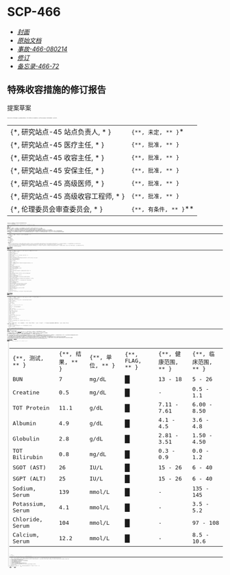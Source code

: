 # SCP-466
                        



- [*封面* ](javascript:;)
- [*原始文档* ](javascript:;)
- [*事故-466-080214* ](javascript:;)
- [*修订* ](javascript:;)
- [*备忘录-466-72* ](javascript:;)





## **<tt>&#29305;&#27530;&#25910;&#23481;&#25514;&#26045;&#30340;&#20462;&#35746;&#25253;&#21578;</tt>** 







<tt>&#25552;&#26696;&#33609;&#26696;</tt>



<div style='clear:both; height: 0px; font-size: 1px' />
该报告/提案之目的为审查关于所讨论的实体的原始规程，以及决定是否需要更多适宜的收容解决方案。 也附带关于审查需求的有关事件，取代原案的规程修订版本，以及任何其他协议内支持相关修改的文档。 这些修订的颁布和实施需要以下人员/委员会的电子签名：

<table class='wiki-content-table'>
 <tr>
  <td colspan='1' rowspan='1'>{*, &#30740;&#31350;&#31449;&#28857;-45 &#31449;&#28857;&#36127;&#36131;&#20154;, * }</td>
  <td colspan='1' rowspan='1'><tt>{**, &#26410;&#23450;, ** }</tt>*</td>
 </tr>
 <tr>
  <td colspan='1' rowspan='1'>{*, &#30740;&#31350;&#31449;&#28857;-45 &#21307;&#30103;&#20027;&#20219;, * }</td>
  <td colspan='1'
      rowspan='1'>
   <tt>{**, &#25209;&#20934;, ** }</tt>
  </td>
 </tr>
 <tr>
  <td colspan='1' rowspan='1'>{*, &#30740;&#31350;&#31449;&#28857;-45 &#25910;&#23481;&#20027;&#20219;, * }</td>
  <td colspan='1'
      rowspan='1'>
   <tt>{**, &#25209;&#20934;, ** }</tt>
  </td>
 </tr>
 <tr>
  <td colspan='1' rowspan='1'>{*, &#30740;&#31350;&#31449;&#28857;-45 &#23433;&#20445;&#20027;&#20219;, * }</td>
  <td colspan='1'
      rowspan='1'>
   <tt>{**, &#25209;&#20934;, ** }</tt>
  </td>
 </tr>
 <tr>
  <td colspan='1' rowspan='1'>{*, &#30740;&#31350;&#31449;&#28857;-45 &#39640;&#32423;&#21307;&#24072;, * }</td>
  <td colspan='1'
      rowspan='1'>
   <tt>{**, &#25209;&#20934;, ** }</tt>
  </td>
 </tr>
 <tr>
  <td colspan='1' rowspan='1'>{*, &#30740;&#31350;&#31449;&#28857;-45 &#39640;&#32423;&#25910;&#23481;&#24037;&#31243;&#24072;, * }</td>
  <td colspan='1'
      rowspan='1'>
   <tt>{**, &#25209;&#20934;, ** }</tt>
  </td>
 </tr>
 <tr>
  <td colspan='1' rowspan='1'>{*, &#20262;&#29702;&#22996;&#21592;&#20250;&#23457;&#26597;&#22996;&#21592;&#20250;, * }</td>
  <td colspan='1' rowspan='1'><tt>{**, &#26377;&#26465;&#20214;, ** }</tt>**</td>
 </tr>
</table>
**等待进一步的SCP-466威胁等级数据。 由于时间上的限制，修订后的特殊收容措施可能会同时实施。* 

***参见备忘录-466-72以了解更多详细信息* 




> NOTE: 以下文档不再适用且将因此从主数据库中失效。它将被存档并仅因引用目的而记载。 可以在此文档编辑一些细节以作为协议规程。
> 


---

**项目编号：**  SCP-466

**项目分类：**  Euclid

**特殊收容措施：**  SCP-466被锁闭在一个5m*5m*5m的房间中。SCP-466每天应通过钢制房门上的一个单向入口喂食重量小于0.1kg的低铁餐。房门的钥匙只有3级或以上工作人员才可接触。

**描述：**  SCP-466究竟是一种感染了一名人类宿主的病原体还是该人类宿主本身尚不明确。现在的理论认为是前者。为了表达清晰，宿主个体将被称作SCP-466-2，而可能的传染物将被称作SCP-466-1。

SCP-466-2是一名[被编辑]，SCP-466-2表现出异常的血管肥大，尤其是在皮肤处。这包括了大量不符合正常人体解剖学的动脉和静脉。持续增加的血管重量正在逐渐取代和侵蚀SCP-466-2的肌肉和器官。SCP-466-2估计大约有█升血液。

多余的血管有时会在皮肤下重新排列，伴随着极端的痛苦。如果宿主或者假设的病原体受到威胁，这些多余的血管会撕破皮肤并伸展至最多█米长。这些防御血管会束缚威胁来源直到威胁被消除。防御血管如果被切断，会像预期的一样发生大出血，并被SCP-466-2体内更深处的更多血管取代。

重新排列的现象证明，SCP-466-1表现出对体内移动血管具有一定的控制能力。当SCP-466-2进食的时候这种控制能力会被利用到: 如果SCP-466-2不吃完整份配餐，SCP-466-1会利用移动血管的集合力量来强迫SCP-466-2进食。这对于SCP-466-1是有利的；营养似乎会被优先用于移动血管的增殖。




> ### 事故报告表
> 
> 
---
> 
> **事故日期:**  2014-08-12
**事故时间:**  13:25
**Site/地点:**  研究Site-45 安保医疗单元
**唯一识别码 (自动填写):**  <tt>466-080214</tt>
> 
> **平民参与 (Y/N):**  N
> 
> - **目击者数量：**  0
- **伤亡：**  0
- **记忆清除使用:**  N/A
> 
> **人员涉及 (Y/N):**  Y
> 
> - **涉及人员数量:**  6
- **伤亡:**  2人轻伤, 1人重伤, 3人死亡
> 
> **SCP涉及 (Y/N):**  Y
> 
> - **编号:**  SCP-466
- **收容失效 (Y/N):**  N
> 
> **细节:**  SCP-466 及患者开始于四肢表现出异常行为，但头部除外，因股骨头坏死症状而在48小时内表现痛苦。之后，观察到SCP-466进入到急性心脏骤停状态。快速响应医疗团队被授予3级权限，以帮助在以标准协议观察外在生化危害的同时对患者进行复苏。 SCP-466及患者在连续30分钟的急救后死亡。SCP-466及患者被留在收容隔间内，并在48小时的观测中没有任何活动。
> 
> 再度授予3级权限以对死者进行尸检。打开胸腔时，医务人员观测到所有动脉和静脉已经从外部肢体收回,聚拢在心脏周围。虽然身体的衰败变化符合预期，但心血管系统并无衰败迹象。 尸检期间，SCP-466及患者再度开始活动，并杀死了两名医务人员，Girard医生和Sharma医生。
> 
> 观察到SCP-466从死者身上摘除循环系统用于自身，同时试图以一支医疗骨锯分离病人的头部。 患者的头部被看作是[删除]，这促使Briggs博士尝试从SCP-466处抢救患者。之后Briggs被杀害;然而，这及时分散其注意力以使得安保团队能够在斩首前抵达现场。 SCP-466最终被收容，患者被保护。三名医疗及安保人员轻伤，两起骨折和三起撕裂伤。一个安保官员因被刺破心肺必须进行手术治疗。
> 
> **活动项目：** 审查与SCP-466有关之规程。当前规程可能不适用。
> 


<a shape='rect' class='collapsible-block-link' href='javascript:;'>&#35775;&#35848;-466-12&#160;[&#38656;&#35201;3&#32423;&#26435;&#38480;]</a>

<a shape='rect' class='collapsible-block-link' href='javascript:;'>[&#26435;&#38480;&#35768;&#21487;]</a>


> #### 事故后访谈<sub>INT-466-12</sub>
> 
> 
---
> 
> **访谈日期：**  08/04/2014
**访谈时间：**  06:48
**Site/位置:**  Research Site-45
**采访人:**  内部调查员 Rubén Foster
**受访者:**  医学主任Andrea Itzkowitz博士
> 
> **Foster特工：**  好嘞… 我们现在在录音。 坐下吧博士。
> 
> **Itzkowitz博士：**  这会花多久？
> 
> **Foster特工：**  看情况。这种事你是第一次吗？
> 
> **Itzkowitz博士：**  不，有过几次。
> 
> **Foster特工：**  好吧咱开始吧。 (*翻动纸张* ) 你是……按照记录文件来看……授权予以验尸的人， 对不？
> 
> **Itzkowitz博士：**  是我。
> 
> **Foster特工：**  你可以详细叙述么，博士……要记录的。
> 
> **Itzkowitz博士：**  是的。好，我们确认它死亡了并且我们按照收容过期异常实体的协议等待了两天。 我命令予以验尸以供确认，在尸体进一步腐败以前。
> 
> **Foster特工：**  你们在动手前扫描过尸体或者做过X光么？
> 
> **Itzkowitz博士：**  我们做过。我说过我们按照手册执行。
> 
> **Foster特工：**  你认为这些足够吗？
> 
> **Itzkowitz博士：**  …
> 
> **Foster特工：**  博士？你能请回答一下吗？
> 
> **Itzkowitz博士：**  ……我没发现有进一步处理的需求。 我们需要处理在焚尸处理最后期限前验尸时间有限的问题。所以，没有。
> 
> **Foster特工：**  (*笔记* )之后发生了什么？
> 
> **Itzkowitz博士：**  它复活了……
> 
> **Foster特工：**  你在场吗？
> 
> **Itzkowitz博士：**  我在观察室里。我就是那个所谓安保的。
> 
> **Foster特工：**  这是安保人员没有待命的原因吗？
> 
> **Itzkowitz博士：**  我告诉过Sharma博士处理那件事。显然他没有。
> 
> **Foster特工：**  没错，现在Sharma博士死了。
> 
> **Itzkowitz博士：**  没错。
> 
> **Foster特工：**  (*笔记* )告诉我在此期间有关Briggs医生的事。 在安保措施建立起来时他是唯一在房间里的人，对吗？
> 
> **Itzkowitz博士：**  是的。
> 
> **Foster特工：**  …接着说.
> 
> **Itzkowitz博士：**  抱歉。 我想他正试图拯救患者。尸体的状况相当差，并且在那个东西反击的时候搞的支离破碎。
> 
> **Foster特工：**  患者也还活着吗？
> 
> **Itzkowitz博士：**  对。虽然现在只剩下一个头了，连在那个东西上。
> 
> **Foster特工：**  所以是什么促使医生试图施救呢？
> 
> **Itzkowitz博士：**  我十分肯定他们之间有交换话语，因为肺部仍然连接在上面。隔着玻璃我无法分辨谈话内容。
> 
> **Foster特工：**  对于那里说了什么有想法吗？
> 
> **Dr. Itzkowitz:**  没有。但显然这足以说服Briggs医生以自己生命冒险去阻止那个东西那个东西把患者锯离自己的……身体，我猜的。
> 
> **Foster特工：**  我明白。 (*笔记* ) 之后发生了什么？
> 
> **Itzkowitz博士:**  Briggs与它挣扎了几秒钟。之后它……嗯……我真的不是很确定你怎么称呼它。我猜是扎根进他身体里？
> 
> **Foster特工：**  这时候安保人员介入了吗？
> 
> **Itzkowitz博士:**  对，在玻璃被打出来以后我就跑了。
> 
> **Foster特工：**  实体和患者现在在哪里？
> 
> **Itzkowitz博士:**  通过大剂量镇静剂收容，直到我们弄清接下来该怎么做。不过，头部仍然清醒。
> 
> **Foster特工：**  这就……更有趣了。 (*笔记* ) 还有什么其他的吗？ 其他细节你想要记录的？
> 
> **Itzkowitz博士:**  Briggs是个好人。他的死我很遗憾。我也将确保他的死亡没有白费。
> 
> **Foster特工：**  感情记下了。谢谢你，博士。
> 
> **Itzkowitz博士:** 所以现在如何了？
> 
> **Foster特工：**  我把这个案例归档报告给我的上级。如果有什么跟进，我会通知你。
> 
> **Itzkowitz博士：**  很好。我们结束了吗？
> 
> **Foster特工:**  没错。
> 
> (*Itzkowitz博士离开房间并关上房门。* )
> 
> **Foster特工:**  根据记录，我不相信有疏忽涉及其中……很不幸地，规程过时了。我去看看关于患者的访谈，如果可能的话。
> 
> (*按下* )
> 





<a shape='rect' class='collapsible-block-link' href='javascript:;'>&#35775;&#35848;-466-14&#160;[&#38656;&#35201;3&#32423;&#26435;&#38480;]</a>

<a shape='rect' class='collapsible-block-link' href='javascript:;'>[&#26435;&#38480;&#35768;&#21487;]</a>


> #### 事故后访谈录<sub>INT-466-14</sub>
> 
> 
---
> 
> **访谈日期：**  2014-04-08
**访谈时间：**  14:48
**Site/位置:**  Research Site-45
**采访人:**  内部调查员 Rubén Foster
**受访人:** 与SCP-466有关的患者，原先所知的SCP-466-2
> 
> **Foster特工:**  好吧……我已经开始录音了。请打开隔间。
> 
> **安保卫兵：**  在里面小心，长官，我护送你进去。
> 
> **Foster特工：**  很好, 比—— (*啊哈* ) 呃……病人，确实是，只剩下一个头。其余部分似乎被注射了镇静剂。没有很多活动。
> 
> **安保卫兵：**  靠，它他妈的起来了
> 
> **Foster特工：**  请安静。嗯……打扰一下？
> 
> (*患者看着Foster特工* )
> 
> **Foster特工：**  你能听到我吗？
> 
> **患者：**  …
> 
> **Foster特工：**  对哦……没有肺。眨眼一次表示是，两次表示不，可以吗？
> 
> **患者：**  (*眨眼* )
> 
> **Foster特工：**  好。 嗯……你的名字是[被编辑]今年██岁对吗?
> 
> **患者：**  (*眨眼* )
> 
> **安保卫兵：**  (*无法翻译的评论* )
> 
> **Foster特工：**  你被……那东西控制吗？ (*Foster特工指着瘫在地板上的SCP-466* )
> 
> **患者：**  (*眨眼, 眨眼* )
> 
> **Foster特工：**  你知道为什么他想和你分离吗？
> 
> **Foster特工：**  (*很长的停顿后眨了一下眼* )
> 
> **Foster特工：** 你想要分离开吗？
> 
> **Foster特工：**  (*快速眨眼* )
> 
> (*安保人员举起武器对着患者* )
> 
> **Foster特工:**  行了行了，冷静点。手离开扳机。没有人受伤。
> 
> **患者：**  (*因受到惊吓而表情变化* )
> 
> **Foster特工：**  我可以认为不应该分离吗？
> 
> **患者：**  (*眨眼, 眨眼* )
> 
> **Foster特工：**  这个心脏，你觉得它是恶魔吗，大概？
> 
> **患者：**  (*眨眼* )
> 
> **Foster特工:**  但是它仍然连接着你的的时候，它并不能……具体来说不能什么？
**患者：**  (*患者以口型表示“变成”* )
> 
> **安保卫兵：**  辩证？<sup class='footnoteref'>
 <a shape='rect' class='footnoteref' id='footnoteref-1' href='javascript:;' onclick='WIKIDOT.page.utils.scrollToReference(&apos;footnote-1&apos;)'>1</a>
</sup>
> 
> **Foster特工：**  不，是说“变成”。变成什么？
> 
> **患者：**  (*表情变得惊慌失措* )
> 
> **Foster特工：**  哇哦，嘿这个。我刚说什么了？
> 
> **安保卫兵：**  干！那个开始活动了！
> 
> (*SCP-466开始自己站起，在地板上拖着患者的头部，蹒跚地向两人移过来* )
> 
> **安保卫兵：**  走这边出去！ (*枪声* ) 快走！

**Foster特工：**  停止射击，离开隔间！
> 
> (*警报被触发，两人离开并锁上了隔间门。* )
> 
> **医疗技术人员：**  快，在它醒来之前让它回到4级全麻状态。 (*跑步声* ) 干，我们不能继续这样增加剂量，它在产生抗药性。
> 
> **Foster特工:**  (*喘息* ) 访谈结束.
> 
> (*按键* )
> 







> 笔记: 以下文档已被授权应用。额外的细节和/或规程可能在终稿之前完成。
> 


---

**项目编号：**  SCP-466

**项目分类：**  Euclid (*等待正式审查后可能的重分类* )

**特殊收容措施：**  SCP-466被密封在73号收容隔间，位于<a shape='rect' class='newpage' href='/secure-facility-dossier-research-site-45'>Research Site-45</a>的E块。为关押SCP-466，E块整体与主装置保持分离。73号收容隔间具有一个30厘米厚的丙烯酸材质观察窗，并且从外部焊死。

SCP-466的主收容部件，或者说它的“头”，与它连接在各自脑干上的主心脏，一起锁在一个穿孔的 不锈钢匣中。<sup class='footnoteref'>
 <a shape='rect' class='footnoteref' id='footnoteref-2' href='javascript:;' onclick='WIKIDOT.page.utils.scrollToReference(&apos;footnote-2&apos;)'>2</a>
</sup> “头”被视为收容的一个重要组成部分。必须尽力确保SCP-466不将其置于危险下，并保持两者连接。

每10小时喷洒到收容隔间中4升富营养的水溶液。 该营养溶液将由医务人员调配和管理。收容隔间中应全时保持富氧的大气(25% O<sub>2</sub>)。 在收容失效时，通过燃气火焰武器镇压SCP-466.

**描述：**  SCP-466是一组无定形的活动的四个人类心血管系统。SCP-466的主心脏仍然连接到其原来的脑干因此仍然保留了其“头部”。其他3个心脏在一次截获后的事故中被吸收并且没有表现出除了额外扩展以外的其他目的。所有4个心脏体积共增加了275%，并且观察到其同步的心跳达到了130下/分钟。 SCP-466被认为是有知觉的，因其在刺激和疼痛时会响应以适当的行为。

SCP-466的动脉和静脉能够移动，作为他们的平滑肌组织 (内膜和外膜之间的组织)已经发展得像骨骼肌。 每个附肢的尖端也嵌有钙化的，锐利的倒钩。 SCP-466被观察到灵巧和非常敏捷，并且可以保持在垂直平面或天花板上很长时间。

SCP-466有能力产生红细胞、白细胞和血小板。未知其造血干细胞位于何处，并未发现骨髓。 SCP-466 不能生成血管并且依靠从其他人体上挪用血管来增加自身质量。不过，SCP-466自愈的速度越来越快。SCP-466可以摄取氧而没有用到肺脏。理论认为它可以从周围的空气中提取。此说法也适用于吸收营养。

主心脏仍然与原本的大脑保持连接，虽然它多次试图在物理上与其本体分离，包括在硬物上撞击或者尝试拉扯它。此行为尚未被完全理解，但理论认为SCP-466与"头"的分离将触发其进化历程的下一个步骤。 自从SCP-466被放置于多孔锁匣中，就一直处于焦虑不安的状态。观察到小量的水从锁匣的孔中流出，虽然这只是因为冷凝，并且被忽略掉。

Due phenotypical similarities to <a shape='rect' class='newpage' href='/scp-1429'>SCP-1429-005</a>, genetic material was compared between the two specimens and found to have multiple orthologous sequences, possibly indicating common ancestry.


<a shape='rect' class='collapsible-block-link' href='javascript:;'>SCP-466&#34880;&#26679;&#26816;&#27979;&#20998;&#26512;&#32467;&#26524;</a>

<a shape='rect' class='collapsible-block-link' href='javascript:;'>[&#26435;&#38480;&#36890;&#36807;]</a>


> <tt>&#24739;&#32773;: SCP-466</tt>
<tt>&#29289;&#31181;: &#20154;&#31867; (&#21487;&#30456;&#27604;)</tt>
<tt>&#26085;&#26399;: 2014-08-08 12:01</tt>
<tt>&#26679;&#26412;ID: 466-Kappa-90</tt>
> 
> 
> <table class='wiki-content-table'>
 <tr>
  <td colspan='1'
      rowspan='1'>
   <tt>{**, &#27979;&#35797;, ** }</tt>
  </td>
  <td colspan='1'
      rowspan='1'>
   <tt>{**, &#32467;&#26524;, ** }</tt>
  </td>
  <td colspan='1'
      rowspan='1'>
   <tt>{**, &#21333;&#20301;, ** }</tt>
  </td>
  <td colspan='1'
      rowspan='1'>
   <tt>{**, FLAG, ** }</tt>
  </td>
  <td colspan='1'
      rowspan='1'>
   <tt>{**, &#20581;&#24247;&#33539;&#22260;, ** }</tt>
  </td>
  <td colspan='1'
      rowspan='1'>
   <tt>{**, &#20020;&#24202;&#33539;&#22260;, ** }</tt>
  </td>
 </tr>
 <tr>
  <td colspan='1'
      rowspan='1'>
   <tt>BUN</tt>
  </td>
  <td colspan='1'
      rowspan='1'>
   <tt>7</tt>
  </td>
  <td colspan='1'
      rowspan='1'>
   <tt>mg/dL</tt>
  </td>
  <td colspan='1' rowspan='1'>&#9608;</td>
  <td colspan='1'
      rowspan='1'>
   <tt>13 - 18</tt>
  </td>
  <td colspan='1'
      rowspan='1'>
   <tt>5 - 26</tt>
  </td>
 </tr>
 <tr>
  <td colspan='1'
      rowspan='1'>
   <tt>Creatine</tt>
  </td>
  <td colspan='1'
      rowspan='1'>
   <tt>0.5</tt>
  </td>
  <td colspan='1'
      rowspan='1'>
   <tt>mg/dL</tt>
  </td>
  <td colspan='1' rowspan='1'>&#9608;</td>
  <td colspan='1'
      rowspan='1'>
   <tt>-</tt>
  </td>
  <td colspan='1'
      rowspan='1'>
   <tt>0.5 - 1.1</tt>
  </td>
 </tr>
 <tr>
  <td colspan='1'
      rowspan='1'>
   <tt>TOT Protein</tt>
  </td>
  <td colspan='1'
      rowspan='1'>
   <tt>11.1</tt>
  </td>
  <td colspan='1'
      rowspan='1'>
   <tt>g/dL</tt>
  </td>
  <td colspan='1' rowspan='1'>&#9608;</td>
  <td colspan='1'
      rowspan='1'>
   <tt>7.11 - 7.61</tt>
  </td>
  <td colspan='1'
      rowspan='1'>
   <tt>6.00 - 8.50</tt>
  </td>
 </tr>
 <tr>
  <td colspan='1'
      rowspan='1'>
   <tt>Albumin</tt>
  </td>
  <td colspan='1'
      rowspan='1'>
   <tt>4.9</tt>
  </td>
  <td colspan='1'
      rowspan='1'>
   <tt>g/dL</tt>
  </td>
  <td colspan='1' rowspan='1'>&#9608;</td>
  <td colspan='1'
      rowspan='1'>
   <tt>4.1 - 4.5</tt>
  </td>
  <td colspan='1'
      rowspan='1'>
   <tt>3.6 - 4.8</tt>
  </td>
 </tr>
 <tr>
  <td colspan='1'
      rowspan='1'>
   <tt>Globulin</tt>
  </td>
  <td colspan='1'
      rowspan='1'>
   <tt>2.8</tt>
  </td>
  <td colspan='1'
      rowspan='1'>
   <tt>g/dL</tt>
  </td>
  <td colspan='1' rowspan='1'>&#9608;</td>
  <td colspan='1'
      rowspan='1'>
   <tt>2.81 - 3.51</tt>
  </td>
  <td colspan='1'
      rowspan='1'>
   <tt>1.50 - 4.50</tt>
  </td>
 </tr>
 <tr>
  <td colspan='1'
      rowspan='1'>
   <tt>TOT Bilirubin</tt>
  </td>
  <td colspan='1'
      rowspan='1'>
   <tt>0.8</tt>
  </td>
  <td colspan='1'
      rowspan='1'>
   <tt>mg/dL</tt>
  </td>
  <td colspan='1' rowspan='1'>&#9608;</td>
  <td colspan='1'
      rowspan='1'>
   <tt>0.3 - 0.9</tt>
  </td>
  <td colspan='1'
      rowspan='1'>
   <tt>0.0 - 1.2</tt>
  </td>
 </tr>
 <tr>
  <td colspan='1'
      rowspan='1'>
   <tt>SGOT (AST)</tt>
  </td>
  <td colspan='1'
      rowspan='1'>
   <tt>26</tt>
  </td>
  <td colspan='1'
      rowspan='1'>
   <tt>IU/L</tt>
  </td>
  <td colspan='1' rowspan='1'>&#9608;</td>
  <td colspan='1'
      rowspan='1'>
   <tt>15 - 26</tt>
  </td>
  <td colspan='1'
      rowspan='1'>
   <tt>6 - 40</tt>
  </td>
 </tr>
 <tr>
  <td colspan='1'
      rowspan='1'>
   <tt>SGPT (ALT)</tt>
  </td>
  <td colspan='1'
      rowspan='1'>
   <tt>25</tt>
  </td>
  <td colspan='1'
      rowspan='1'>
   <tt>IU/L</tt>
  </td>
  <td colspan='1' rowspan='1'>&#9608;</td>
  <td colspan='1'
      rowspan='1'>
   <tt>15 - 26</tt>
  </td>
  <td colspan='1'
      rowspan='1'>
   <tt>6 - 40</tt>
  </td>
 </tr>
 <tr>
  <td colspan='1'
      rowspan='1'>
   <tt>Sodium, Serum</tt>
  </td>
  <td colspan='1'
      rowspan='1'>
   <tt>139</tt>
  </td>
  <td colspan='1'
      rowspan='1'>
   <tt>mmol/L</tt>
  </td>
  <td colspan='1' rowspan='1'>&#9608;</td>
  <td colspan='1'
      rowspan='1'>
   <tt>-</tt>
  </td>
  <td colspan='1'
      rowspan='1'>
   <tt>135 - 145</tt>
  </td>
 </tr>
 <tr>
  <td colspan='1'
      rowspan='1'>
   <tt>Potassium, Serum</tt>
  </td>
  <td colspan='1'
      rowspan='1'>
   <tt>4.1</tt>
  </td>
  <td colspan='1'
      rowspan='1'>
   <tt>mmol/L</tt>
  </td>
  <td colspan='1' rowspan='1'>&#9608;</td>
  <td colspan='1'
      rowspan='1'>
   <tt>-</tt>
  </td>
  <td colspan='1'
      rowspan='1'>
   <tt>3.5 - 5.2</tt>
  </td>
 </tr>
 <tr>
  <td colspan='1'
      rowspan='1'>
   <tt>Chloride, Serum</tt>
  </td>
  <td colspan='1'
      rowspan='1'>
   <tt>104</tt>
  </td>
  <td colspan='1'
      rowspan='1'>
   <tt>mmol/L</tt>
  </td>
  <td colspan='1' rowspan='1'>&#9608;</td>
  <td colspan='1'
      rowspan='1'>
   <tt>-</tt>
  </td>
  <td colspan='1'
      rowspan='1'>
   <tt>97 - 108</tt>
  </td>
 </tr>
 <tr>
  <td colspan='1'
      rowspan='1'>
   <tt>Calcium, Serum</tt>
  </td>
  <td colspan='1'
      rowspan='1'>
   <tt>12.2</tt>
  </td>
  <td colspan='1'
      rowspan='1'>
   <tt>mmol/L</tt>
  </td>
  <td colspan='1' rowspan='1'>&#9608;</td>
  <td colspan='1'
      rowspan='1'>
   <tt>-</tt>
  </td>
  <td colspan='1'
      rowspan='1'>
   <tt>8.5 - 10.6</tt>
  </td>
 </tr>
</table>> 
> 







> #### 备忘录<sub>M-466-72</sub>
> 
> 发送时间: 08/12/2014 21:36
致: Frederick Carlyle博士, Research Site-45研究总监
由: 伦理委员会审查秘书
> 
> 
---
> 
> 根据有关SCP-466的情况，目前的收容协议已经不再适用于当前的条件，从而使审查和发展可用规程和收容协议成为必须，故已提出以下草案。然而，SCP-466与患者的关系确实涉及伦理委员会的职权，例如处理对于患者和实体两者的幸福及福祉该做什么的问题。
> 
> 非常不幸，没有理想的分离两者的解决方案，并且也没有一个既能改善或保持患者的生活质量，又避免大量工作人员额外风险的可持续的解决办法。 下达此决定并不容易，并且也不是第一次或最后一次进行此类裁定。 鉴于此，慎重考虑后，本委员会将代表基金会作出以上艰难的决定，并决定采取以下措施：
> 
> **1. 患者被视为已损失的附属品。不需要申请精神健康方面的考量。** 
> 
> **2.此已损失之附属品被视为制止SCP-466状况发展，并视为一个有助于收容的首要组件。** 
> 
> **3. 即是说，首要组件被维护和保持在合理的运行状态下。** 
> 
> **4. 删除首要组件的所有身份和所有细节上的记载。** 
> 
> **5. 负责处理SCP-466的团队将被筛选以防因特定道德因素而和收容协议产生冲突。** 
> 
> 伴随这些措施，伦理委员会审查董事会授权有条件地批准以下规程，可以立即予以颁布。如果您有其他问题或疑问，请与我们联系。
> 
> 真诚的
伦理委员会审查秘书
> 






脚注
<a shape='rect' href='javascript:;' onclick='WIKIDOT.page.utils.scrollToReference(&apos;footnoteref-1&apos;)'>1</a>. 患者说的是“become”，卫兵说的是“Begone”——**译注** 
<a shape='rect' href='javascript:;' onclick='WIKIDOT.page.utils.scrollToReference(&apos;footnoteref-2&apos;)'>2</a>. 一起放置在锁匣中的目的是确保附属能压制SCP-466以能驱使SCP-466不去伤害“头” ——原注



« [SCP-465](/scp-465) | SCP-466 | [SCP-467](/scp-467) »





                    